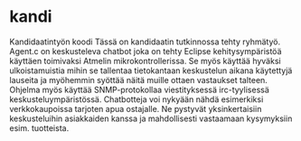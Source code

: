# kandi
Kandidaatintyön koodi
Tässä on kandidaatin tutkinnossa tehty ryhmätyö. Agent.c on keskusteleva chatbot joka on tehty Eclipse kehitysympäristöä käyttäen toimivaksi Atmelin mikrokontrollerissa. Se myös käyttää hyväksi ulkoistamuistia mihin se tallentaa tietokantaan keskustelun aikana käytettyjä lauseita ja myöhemmin syöttää näitä muille ottaen vastaukset talteen. Ohjelma myös käyttää SNMP-protokollaa viestityksessä irc-tyylisessä keskusteluympäristössä.
Chatbotteja voi nykyään nähdä esimerkiksi verkkokaupoissa tarjoten apua ostajalle. Ne pystyvät yksinkertaisiin keskusteluihin asiakkaiden kanssa ja mahdollisesti vastaamaan kysymyksiin esim. tuotteista.
